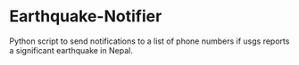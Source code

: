 # Earthquake-Notifier
Python script to send notifications to a list of phone numbers if usgs reports a significant earthquake in Nepal. 
